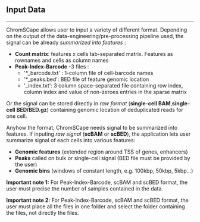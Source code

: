 ## Input Data

***

ChromSCape allows user to input a variety of different format. Depending on the
output of the data-engineering/pre-processing pipeline used, the signal can
be already *summarized into features* :  

 * **Count matrix**: features x cells tab-separated matrix. Features as rownames and cells as column names 
 * **Peak-Index-Barcode** -3 files :  
    + '*_barcode.txt' : 1-column file of cell-barcode names
    + '*_peaks.bed': BED file of feature genomic location
    + '_index.txt': 3 column space-separated file containing row index, column index and value of non-zeroes entries in the sparse matrix  
    
Or the signal can be stored directly in *raw format* (**single-cell BAM**,**single-cell BED/BED.gz**) containing genomic location of deduplicated reads for one cell.

Anyhow the format, ChromSCape needs signal to be summarized into features. 
If inputing *raw signal* (**scBAM** or **scBED**), the application lets user
summarize signal of each cells into various features:

 * **Genomic features** (extended region around TSS of genes, enhancers)
 * **Peaks** called on bulk or single-cell signal (BED file must be provided by the user)
 * **Genomic bins** (windows of constant length, e.g. 100kbp, 50kbp, 5kbp...)  

**Important note 1:** For Peak-Index-Barcode, scBAM and scBED format, the user must precise the number of samples contained in the data.  

**Important note 2:** For Peak-Index-Barcode, scBAM and scBED format, the user must place all the files in one folder and select the folder containing the files, not directly the files.
